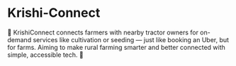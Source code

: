 # Krishi-Connect
🚜 KrishiConnect connects farmers with nearby tractor owners for on-demand services like cultivation or seeding — just like booking an Uber, but for farms. Aiming to make rural farming smarter and better connected with simple, accessible tech. 🌾
